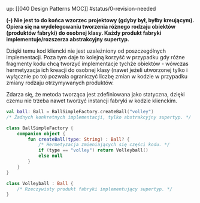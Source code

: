 up: [[040 Design Patterns MOC]]
#status/0-revision-needed 

**(-) Nie jest to do końca wzorzec projektowy (gdyby był, byłby kreującym). Opiera się na wydelegowaniu tworzenia różnego rodzaju obiektów (produktów fabryki) do osobnej klasy. Każdy produkt fabryki implementuje/rozszerza abstrakcyjny supertyp.** 

Dzięki temu kod kliencki nie jest uzależniony od poszczególnych implementacji. Poza tym daje to kolejną korzyść w przypadku gdy różne fragmenty kodu chcą tworzyć implementacje tychże obiektów - wówczas hermetyzacja ich kreacji do osobnej klasy (nawet jeżeli utworzonej tylko i wyłącznie po to) pozwala ograniczyć liczbę zmian w kodzie w przypadku zmiany rodzaju otrzymywanych produktów.

Zdarza się, że metoda tworząca jest zdefiniowana jako statyczna, dzięki czemu nie trzeba nawet tworzyć instancji fabryki w kodzie klienckim.

```kotlin
val ball: Ball = BallSimpleFactory.createBall("volley") 
/* Żadnych konkretnych implementacji, tylko abstrakcyjny supertyp. */

class BallSimpleFactory {
	companion object {
		fun createBall(type: String) : Ball? {
			/* Hermetyzacja zmieniających się części kodu. */
			if (type == "volley") return Volleyball()
			else null
		}
	}
}

class Volleyball : Ball {
	/* Rzeczywisty produkt fabryki implementujący supertyp. */
}
```